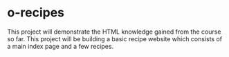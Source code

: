 # o-recipes

This project will demonstrate the HTML knowledge gained from the course so far.
This project will be building a basic recipe website which consists of a main index page and a few recipes.
